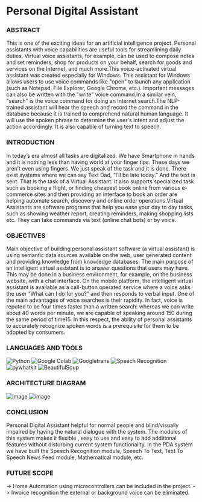 # Personal Digital Assistant

### ABSTRACT
This is one of the exciting ideas for an artificial intelligence project. Personal assistants with voice capabilities are useful tools for streamlining daily duties. Virtual voice assistants, for example, can be used to compose notes and set reminders, shop for products on your behalf, search for goods and services on the Internet, and much more.This voice-activated virtual assistant was created especially for Windows. This assistant for Windows allows users to use voice commands like "open" to launch any application (such as Notepad, File Explorer, Google Chrome, etc.). Important messages can also be written with the "write" voice command.In a similar vein, "search" is the voice command for doing an Internet search.The NLP-trained assistant will hear the speech and record the command in the database because it is trained to comprehend natural human language. It will use the spoken phrase to determine the user's intent and adjust the action accordingly. It is also capable of turning text to speech.

### INTRODUCTION
In today’s era almost all tasks are digitalized. We have Smartphone in hands and it is nothing less than having world at your finger tips. These days we aren’t even using fingers. We just speak of the task and it is done. There exist systems where we can say Text Dad, “I’ll be late today.” And the text is sent. That is the task of a Virtual Assistant. It also supports specialized task such as booking a flight, or finding cheapest book online from various e- commerce sites and then providing an interface to book an order are helping automate search, discovery and online order operations.Virtual Assistants are software programs that help you ease your day to day tasks, such as showing weather report, creating reminders, making shopping lists etc. They can take commands via text (online chat bots) or by voice.

### OBJECTIVES
Main objective of building personal assistant software (a virtual assistant) is using semantic data sources available on the web, user generated content and providing knowledge from knowledge databases. The main purpose of an intelligent virtual assistant is to answer questions that users may have. This may be done in a business environment, for example, on the business website, with a chat interface. On the mobile platform, the intelligent virtual assistant is available as a call-button operated service where a voice asks the user “What can I do for you?” and then responds to verbal input.
One of the main advantages of voice searches is their rapidity. In fact, voice is reputed to be four times faster than a written search: whereas we can write about 40 words per minute, we are capable of speaking around 150 during the same period of time15. In this respect, the ability of personal assistants to accurately recognize spoken words is a prerequisite for them to be adopted by consumers.

### LANGUAGES AND TOOLS
![Python](https://img.shields.io/badge/-Python3-3776AB?logo=python&logoColor=white)
![Google Colab](https://img.shields.io/badge/-Colab-F9AB00?logo=googlecolab&logoColor=white)
![Googletrans](https://img.shields.io/badge/-Googletrans-4285F4?logo=googletranslate&logoColor=white)
![Speech Recognition](https://img.shields.io/badge/-SpeechRecognition-4285F4?logo=speechrecognition&logoColor=white)
![pywhatkit](https://img.shields.io/badge/-pywhatkit-4285F4?logo=python&logoColor=white)
![BeautifulSoup](https://img.shields.io/badge/-BeautifulSoup-4B8D3B?logo=python&logoColor=white)

### ARCHITECTURE DIAGRAM
![image](https://github.com/Kaushal03/Personal-Digital-Assistant/assets/67416597/5016120e-7a4a-46b8-97e3-e21107625d92)
![image](https://github.com/Kaushal03/Personal-Digital-Assistant/assets/67416597/033daf77-5245-45b5-ba7c-ece492eeef3b)

### CONCLUSION
Personal Digital Assistant helpful for normal people and blind/visually impaired by having the natural dialogue with the system. The modules of this system makes it flexible , easy to use and easy to add additional features without disturbing current system functionality. In the PDA system we have built the Speech Recognition module, Speech To Text, Text To Speech News Feed module, Mathematical module, etc.

### FUTURE SCOPE
-> Home Automation using microcontrollers can be included in the project.
-> Invoice recognition the external or background voice can be eliminated.


